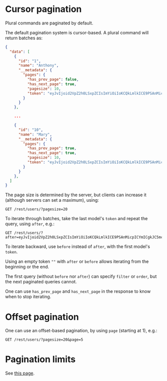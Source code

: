 # Cursor pagination

Plural commands are paginated by default.

The default pagination system is cursor-based. A plural command will return
batches as:

```json
{
  "data": [
    {
      "id": "1",
      "name": "Anthony",
      "__metadata": {
        "pages": {
          "has_prev_page": false,
          "has_next_page": true,
          "pagesize": 10,
          "token": "eyJvIjoid2VpZ2h0LSxpZCIsImYiOiIoKCQkLmlkICE9PSAnMicpICYmICgkJC5mcmllbmRzLmluY2x1ZGVzKCcxJykpKSIsInAiOlszLjUsIjMiXX0"
        }
      }
    },

    ...

    {
      "id": "10",
      "name": "Mary",
      "__metadata": {
        "pages": {
          "has_prev_page": true,
          "has_next_page": true,
          "pagesize": 10,
          "token": "eyJvIjoid2VpZ2h0LSxpZCIsImYiOiIoKCQkLmlkICE9PSAnMicpICYmICgkJC5mcmllbmRzLmluY2x1ZGVzKCcxJykpKSIsInAiOlsxLjUsIjEiXX0"
        }
      }
    },
  ]
}
```

The page size is determined by the server, but clients can increase it
(although servers can set a maximum), using:

```HTTP
GET /rest/users/?pagesize=20
```

To iterate through batches, take the last model's `token` and repeat the query,
using `after`, e.g.:

```HTTP
GET /rest/users/?after=eyJvIjoid2VpZ2h0LSxpZCIsImYiOiIoKCQkLmlkICE9PSAnMicpICYmICgkJC5mcmllbmRzLmluY2x1ZGVzKCcxJykpKSIsInAiOlsxLjUsIjEiXX0
```

To iterate backward, use `before` instead of `after`, with the first model's
`token`.

Using an empty token `""` with `after` or `before` allows iterating from the
beginning or the end.

The first query (without `before` nor `after`) can specify `filter` or
`order`, but the next paginated queries cannot.

One can use `has_prev_page` and `has_next_page` in the response to know
when to stop iterating.

# Offset pagination

One can use an offset-based pagination, by using `page` (starting at 1), e.g.:

```HTTP
GET /rest/users/?pagesize=20&page=5
```

# Pagination limits

See [this page](limits.md).
